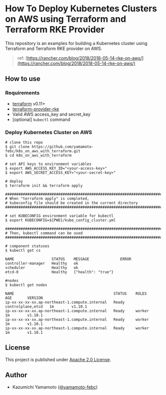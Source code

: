 # How To Deploy Kubernetes Clusters on AWS using Terraform and Terraform RKE Provider

This repository is an examples for building a Kubernetes cluster using Terraform and Terraform RKE provider on AWS.

> ref: [https://rancher.com/blog/2018/2018-05-14-rke-on-aws/](https://rancher.com/blog/2018/2018-05-14-rke-on-aws/)

## How to use

### Requirements

- [terraform](https://terraform.io) v0.11+
- [terraform-provider-rke](https://github.com/yamamoto-febc/terraform-provider-rke)
- Valid AWS access_key and secret_key
- [optional] `kubectl` command

### Deploy Kubernetes Cluster on AWS

```console
# clone this repo
$ git clone https://github.com/yamamoto-febc/k8s_on_aws_with_terraform.git
$ cd k8s_on_aws_with_terraform

# set API keys to environment variables
$ export AWS_ACCESS_KEY_ID="<your-access-key>"
$ export AWS_SECRET_ACCESS_KEY="<your-secret-key>" 

# deploy
$ terraform init && terraform apply

###########################################################################
# When "terraform apply" is completed, 
# kubeconfig file should be created in the current directory 
###########################################################################

# set KUBECONFIG environment variable for kubectl 
$ export KUBECONFIG=${PWD}/kube_config_cluster.yml 

###########################################################################
# Then, kubectl command can be used
###########################################################################

# component statuses
$ kubectl get cs

NAME                 STATUS    MESSAGE              ERROR
controller-manager   Healthy   ok                   
scheduler            Healthy   ok                   
etcd-0               Healthy   {"health": "true"}  

#nodes
$ kubectl get nodes

NAME                                             STATUS    ROLES               AGE       VERSION
ip-xx-xx-xx-xx.ap-northeast-1.compute.internal   Ready     controlplane,etcd   1m        v1.10.1
ip-xx-xx-xx-xx.ap-northeast-1.compute.internal   Ready     worker              1m        v1.10.1
ip-xx-xx-xx-xx.ap-northeast-1.compute.internal   Ready     worker              1m        v1.10.1
ip-xx-xx-xx-xx.ap-northeast-1.compute.internal   Ready     worker              1m        v1.10.1
```

## License

  This project is published under [Apache 2.0 License](LICENSE.txt).
  
## Author

  * Kazumichi Yamamoto ([@yamamoto-febc](https://github.com/yamamoto-febc))